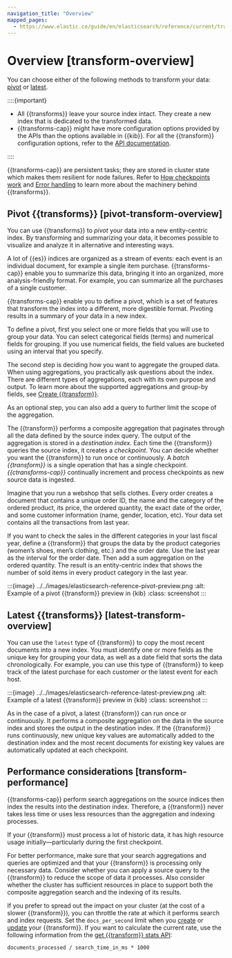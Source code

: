 ```yaml
---
navigation_title: "Overview"
mapped_pages:
  - https://www.elastic.co/guide/en/elasticsearch/reference/current/transform-overview.html
---
```




# Overview [transform-overview]


You can choose either of the following methods to transform your data: [pivot](#pivot-transform-overview) or [latest](#latest-transform-overview).

::::{important}
* All {{transforms}} leave your source index intact. They create a new index that is dedicated to the transformed data.
* {{transforms-cap}} might have more configuration options provided by the APIs than the options available in {{kib}}. For all the {{transform}} configuration options, refer to the [API documentation](https://www.elastic.co/guide/en/elasticsearch/reference/current/transform-apis.html).

::::


{{transforms-cap}} are persistent tasks; they are stored in cluster state which makes them resilient for node failures. Refer to [How checkpoints work](transform-checkpoints.md) and [Error handling](transform-checkpoints.md#ml-transform-checkpoint-errors) to learn more about the machinery behind {{transforms}}.

## Pivot {{transforms}} [pivot-transform-overview]

You can use {{transforms}} to *pivot* your data into a new entity-centric index. By transforming and summarizing your data, it becomes possible to visualize and analyze it in alternative and interesting ways.

A lot of {{es}} indices are organized as a stream of events: each event is an individual document, for example a single item purchase. {{transforms-cap}} enable you to summarize this data, bringing it into an organized, more analysis-friendly format. For example, you can summarize all the purchases of a single customer.

{{transforms-cap}} enable you to define a pivot, which is a set of features that transform the index into a different, more digestible format. Pivoting results in a summary of your data in a new index.

To define a pivot, first you select one or more fields that you will use to group your data. You can select categorical fields (terms) and numerical fields for grouping. If you use numerical fields, the field values are bucketed using an interval that you specify.

The second step is deciding how you want to aggregate the grouped data. When using aggregations, you practically ask questions about the index. There are different types of aggregations, each with its own purpose and output. To learn more about the supported aggregations and group-by fields, see [Create {{transform}}](https://www.elastic.co/guide/en/elasticsearch/reference/current/put-transform.html).

As an optional step, you can also add a query to further limit the scope of the aggregation.

The {{transform}} performs a composite aggregation that paginates through all the data defined by the source index query. The output of the aggregation is stored in a *destination index*. Each time the {{transform}} queries the source index, it creates a *checkpoint*. You can decide whether you want the {{transform}} to run once or continuously. A *batch {{transform}}* is a single operation that has a single checkpoint. *{{ctransforms-cap}}* continually increment and process checkpoints as new source data is ingested.

Imagine that you run a webshop that sells clothes. Every order creates a document that contains a unique order ID, the name and the category of the ordered product, its price, the ordered quantity, the exact date of the order, and some customer information (name, gender, location, etc). Your data set contains all the transactions from last year.

If you want to check the sales in the different categories in your last fiscal year, define a {{transform}} that groups the data by the product categories (women’s shoes, men’s clothing, etc.) and the order date. Use the last year as the interval for the order date. Then add a sum aggregation on the ordered quantity. The result is an entity-centric index that shows the number of sold items in every product category in the last year.

:::{image} ../../images/elasticsearch-reference-pivot-preview.png
:alt: Example of a pivot {{transform}} preview in {kib}
:class: screenshot
:::


## Latest {{transforms}} [latest-transform-overview]

You can use the `latest` type of {{transform}} to copy the most recent documents into a new index. You must identify one or more fields as the unique key for grouping your data, as well as a date field that sorts the data chronologically. For example, you can use this type of {{transform}} to keep track of the latest purchase for each customer or the latest event for each host.

:::{image} ../../images/elasticsearch-reference-latest-preview.png
:alt: Example of a latest {{transform}} preview in {kib}
:class: screenshot
:::

As in the case of a pivot, a latest {{transform}} can run once or continuously. It performs a composite aggregation on the data in the source index and stores the output in the destination index. If the {{transform}} runs continuously, new unique key values are automatically added to the destination index and the most recent documents for existing key values are automatically updated at each checkpoint.


## Performance considerations [transform-performance]

{{transforms-cap}} perform search aggregations on the source indices then index the results into the destination index. Therefore, a {{transform}} never takes less time or uses less resources than the aggregation and indexing processes.

If your {{transform}} must process a lot of historic data, it has high resource usage initially—​particularly during the first checkpoint.

For better performance, make sure that your search aggregations and queries are optimized and that your {{transform}} is processing only necessary data. Consider whether you can apply a source query to the {{transform}} to reduce the scope of data it processes. Also consider whether the cluster has sufficient resources in place to support both the composite aggregation search and the indexing of its results.

If you prefer to spread out the impact on your cluster (at the cost of a slower {{transform}}), you can throttle the rate at which it performs search and index requests. Set the `docs_per_second` limit when you [create](https://www.elastic.co/guide/en/elasticsearch/reference/current/put-transform.html) or [update](https://www.elastic.co/guide/en/elasticsearch/reference/current/update-transform.html) your {{transform}}. If you want to calculate the current rate, use the following information from the [get {{transform}} stats API](https://www.elastic.co/guide/en/elasticsearch/reference/current/get-transform-stats.html):

```
documents_processed / search_time_in_ms * 1000
```


